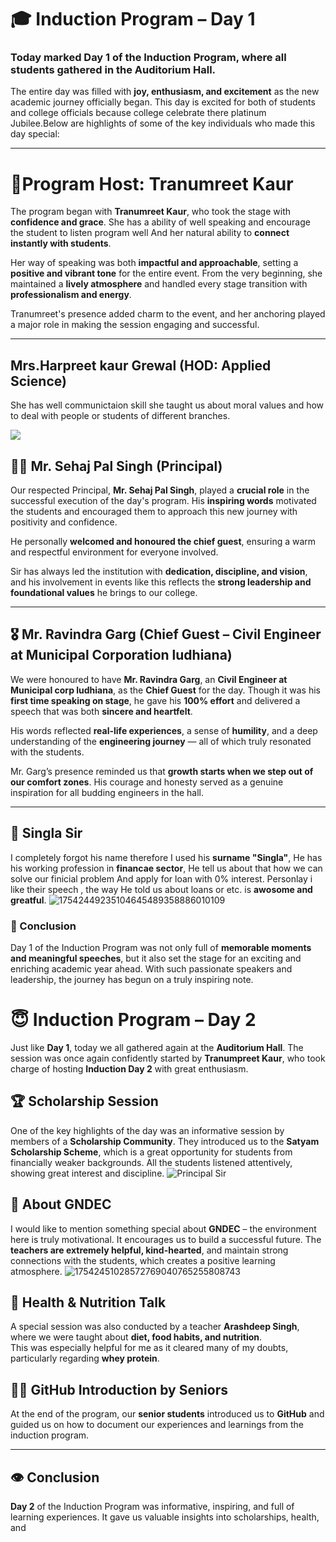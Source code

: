# 🎓 Induction Program – Day 1

### Today marked **Day 1** of the Induction Program, where all students gathered in the **Auditorium Hall**.  
The entire day was filled with **joy, enthusiasm, and excitement** as the new academic journey officially began. This day is excited for both of students and college officials because college celebrate there platinum Jubilee.Below are highlights of some of the key individuals who made this day special:

---
# 🔶Program Host: Tranumreet Kaur

The program began with **Tranumreet Kaur**, who took the stage with **confidence and grace**. She has a ability of well speaking and encourage the student to listen program well And her natural ability to **connect instantly with students**.

Her way of speaking was both **impactful and approachable**, setting a **positive and vibrant tone** for the entire event. From the very beginning, she maintained a **lively atmosphere** and handled every stage transition with **professionalism and energy**. 

Tranumreet's presence added charm to the event, and her anchoring played a major role in making the session engaging and successful.

---

##  Mrs.Harpreet kaur Grewal (HOD: Applied Science)

She has well communictaion skill she taught us about moral values and how to deal with people or students of different branches.

![](https://github.com/user-attachments/assets/426fbf91-3c66-434d-9253-c8d7eb5ee545)


## 👨‍🏫 Mr. Sehaj Pal Singh (Principal)

Our respected Principal, **Mr. Sehaj Pal Singh**, played a **crucial role** in the successful execution of the day's program. His **inspiring words** motivated the students and encouraged them to approach this new journey with positivity and confidence.

He personally **welcomed and honoured the chief guest**, ensuring a warm and respectful environment for everyone involved.

Sir has always led the institution with **dedication, discipline, and vision**, and his involvement in events like this reflects the **strong leadership and foundational values** he brings to our college.


---

## 🎖️ Mr. Ravindra Garg (Chief Guest – Civil Engineer at Municipal Corporation ludhiana)

We were honoured to have **Mr. Ravindra Garg**, an **Civil Engineer at Municipal corp ludhiana**, as the **Chief Guest** for the day. Though it was his **first time speaking on stage**, he gave his **100% effort** and delivered a speech that was both **sincere and heartfelt**.

His words reflected **real-life experiences**, a sense of **humility**, and a deep understanding of the **engineering journey** — all of which truly resonated with the students.

Mr. Garg’s presence reminded us that **growth starts when we step out of our comfort zones**. His courage and honesty served as a genuine inspiration for all budding engineers in the hall.

---
## 💸 Singla Sir 
I completely forgot his name therefore I used his  **surname "Singla"**, He  has his working profession in **financae sector**, He tell us about that how we can solve our finicial problem And apply for loan with 0% interest. Personlay i like their speech , the way He told us about loans or etc. is **awosome and greatful**.
![17542449235104645489358886010109](https://github.com/user-attachments/assets/a430d5e2-517e-4fb2-bf72-d785117e6587)


### 📝 Conclusion

Day 1 of the Induction Program was not only full of **memorable moments and meaningful speeches**, but it also set the stage for an exciting and enriching academic year ahead. With such passionate speakers and leadership, the journey has begun on a truly inspiring note.

# 😇 Induction Program – Day 2

Just like **Day 1**, today we all gathered again at the **Auditorium Hall**. The session was once again confidently started by **Tranumpreet Kaur**, who took charge of hosting **Induction Day 2** with great enthusiasm.

## 🏆 Scholarship Session
One of the key highlights of the day was an informative session by members of a **Scholarship Community**. They introduced us to the **Satyam Scholarship Scheme**, which is a great opportunity for students from financially weaker backgrounds. All the students listened attentively, showing great interest and discipline.
![Principal Sir](https://drive.google.com/uc?export=view&id=1W6Tb_8CIgulA92Dx2UePvSRvialW228_)


## 🏫 About GNDEC
I would like to mention something special about **GNDEC** – the environment here is truly motivational. It encourages us to build a successful future. The **teachers are extremely helpful, kind-hearted**, and maintain strong connections with the students, which creates a positive learning atmosphere.
![17542451028572769040765255808743](https://github.com/user-attachments/assets/7bfda492-7e6a-49f9-98f5-369d11fd5dea)


## 🍎 Health & Nutrition Talk
A special session was also conducted by a teacher **Arashdeep Singh**, where we were taught about **diet, food habits, and nutrition**.  
This was especially helpful for me as it cleared many of my doubts, particularly regarding **whey protein**.

## 👨‍💻 GitHub Introduction by Seniors
At the end of the program, our **senior students** introduced us to **GitHub** and guided us on how to document our experiences and learnings from the induction program.

---

## 👁️ Conclusion
**Day 2** of the Induction Program was informative, inspiring, and full of learning experiences. It gave us valuable insights into scholarships, health, and
